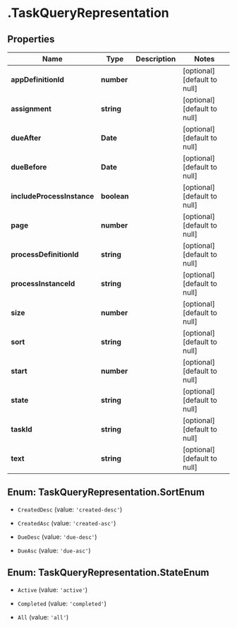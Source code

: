 # .TaskQueryRepresentation

## Properties
Name | Type | Description | Notes
------------ | ------------- | ------------- | -------------
**appDefinitionId** | **number** |  | [optional] [default to null]
**assignment** | **string** |  | [optional] [default to null]
**dueAfter** | **Date** |  | [optional] [default to null]
**dueBefore** | **Date** |  | [optional] [default to null]
**includeProcessInstance** | **boolean** |  | [optional] [default to null]
**page** | **number** |  | [optional] [default to null]
**processDefinitionId** | **string** |  | [optional] [default to null]
**processInstanceId** | **string** |  | [optional] [default to null]
**size** | **number** |  | [optional] [default to null]
**sort** | **string** |  | [optional] [default to null]
**start** | **number** |  | [optional] [default to null]
**state** | **string** |  | [optional] [default to null]
**taskId** | **string** |  | [optional] [default to null]
**text** | **string** |  | [optional] [default to null]


<a name="TaskQueryRepresentation.SortEnum"></a>
## Enum: TaskQueryRepresentation.SortEnum


* `CreatedDesc` (value: `'created-desc'`)

* `CreatedAsc` (value: `'created-asc'`)

* `DueDesc` (value: `'due-desc'`)

* `DueAsc` (value: `'due-asc'`)




<a name="TaskQueryRepresentation.StateEnum"></a>
## Enum: TaskQueryRepresentation.StateEnum


* `Active` (value: `'active'`)

* `Completed` (value: `'completed'`)

* `All` (value: `'all'`)




